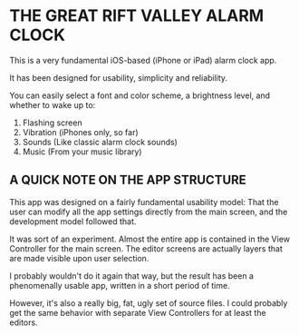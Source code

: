 THE GREAT RIFT VALLEY ALARM CLOCK
=
This is a very fundamental iOS-based (iPhone or iPad) alarm clock app.

It has been designed for usability, simplicity and reliability.

You can easily select a font and color scheme, a brightness level, and whether to wake up to:

1) Flashing screen
2) Vibration (iPhones only, so far)
3) Sounds (Like classic alarm clock sounds)
4) Music (From your music library)

A QUICK NOTE ON THE APP STRUCTURE
-
This app was designed on a fairly fundamental usability model: That the user can modify all the app settings directly from the main screen, and the development model followed that.

It was sort of an experiment. Almost the entire app is contained in the View Controller for the main screen. The editor screens are actually layers that are made visible upon user selection.

I probably wouldn't do it again that way, but the result has been a phenomenally usable app, written in a short period of time.

However, it's also a really big, fat, ugly set of source files. I could probably get the same behavior with separate View Controllers for at least the editors.
